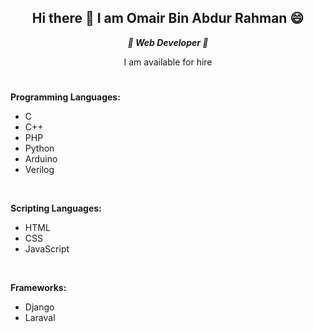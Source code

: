 <div align="center"><b><h2>Hi there 👋 I am Omair Bin Abdur Rahman 😄</h2></b></div>

<div align="center">
  <i><b>🌱 Web Developer 🌱</b></i>
  <p>I am available for hire</p>
</div>

#
**Programming Languages:**
<ul>
  <li>C</li>
  <li>C++</li>
  <li>PHP</li>
  <li>Python</li>
  <li>Arduino</li>
  <li>Verilog</li>
</ul>
<br>

**Scripting Languages:**
<ul>
  <li>HTML</li>
  <li>CSS</li>
  <li>JavaScript</li>
</ul>
<br>

**Frameworks:**
<ul>
  <li>Django</li>
  <li>Laraval</li>
</ul>

<!--
- 🔭 I’m currently working on ...
- 🌱 I’m currently learning ...
- 👯 I’m looking to collaborate on ...
- 🤔 I’m looking for help with ...
- 💬 Ask me about ...
- 📫 How to reach me: ...
- 😄 Pronouns: ...
- ⚡ Fun fact: ...
-->
